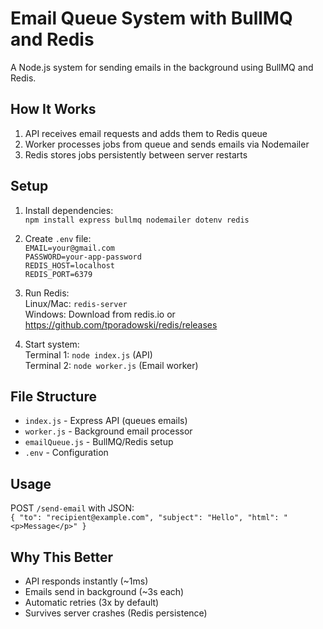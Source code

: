 # Email Queue System with BullMQ and Redis
A Node.js system for sending emails in the background using BullMQ and Redis.

## How It Works
1. API receives email requests and adds them to Redis queue
2. Worker processes jobs from queue and sends emails via Nodemailer
3. Redis stores jobs persistently between server restarts

## Setup
1. Install dependencies:  
`npm install express bullmq nodemailer dotenv redis`

2. Create `.env` file:  
`EMAIL=your@gmail.com`  
`PASSWORD=your-app-password`  
`REDIS_HOST=localhost`  
`REDIS_PORT=6379`

3. Run Redis:  
Linux/Mac: `redis-server`  
Windows: Download from redis.io or https://github.com/tporadowski/redis/releases

4. Start system:  
Terminal 1: `node index.js` (API)  
Terminal 2: `node worker.js` (Email worker)

## File Structure
- `index.js` - Express API (queues emails)
- `worker.js` - Background email processor
- `emailQueue.js` - BullMQ/Redis setup
- `.env` - Configuration

## Usage
POST `/send-email` with JSON:  
`{ "to": "recipient@example.com", "subject": "Hello", "html": "<p>Message</p>" }`

## Why This Better
- API responds instantly (~1ms)
- Emails send in background (~3s each)
- Automatic retries (3x by default)
- Survives server crashes (Redis persistence)